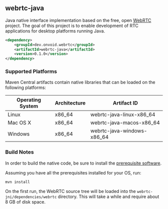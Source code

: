 ## webrtc-java

Java native interface implementation based on the free, open [WebRTC](https://webrtc.org) project. The goal of this project is to enable development of RTC applications for desktop platforms running Java.

```xml
<dependency>
    <groupId>dev.onvoid.webrtc</groupId>
    <artifactId>webrtc-java</artifactId>
    <version>0.1.0</version>
</dependency>
```

### Supported Platforms
Maven Central artifacts contain native libraries that can be loaded on the following platforms:

| Operating System | Architecture | Artifact ID                |
| ---------------- |--------------|----------------------------|
| Linux            | x86_64       | webrtc-java-linux-x86_64   |
| Mac OS X         | x86_64       | webrtc-java-macos-x86_64   |
| Windows          | x86_64       | webrtc-java-windows-x86_64 |

### Build Notes

In order to build the native code, be sure to install the [prerequisite software](https://webrtc.org/native-code/development/prerequisite-sw).

Assuming you have all the prerequisites installed for your OS, run:

```
mvn install
```

On the first run, the WebRTC source tree will be loaded into the `webrtc-jni/dependencies/webrtc` directory. This will take a while and require about 8 GB of disk space.
